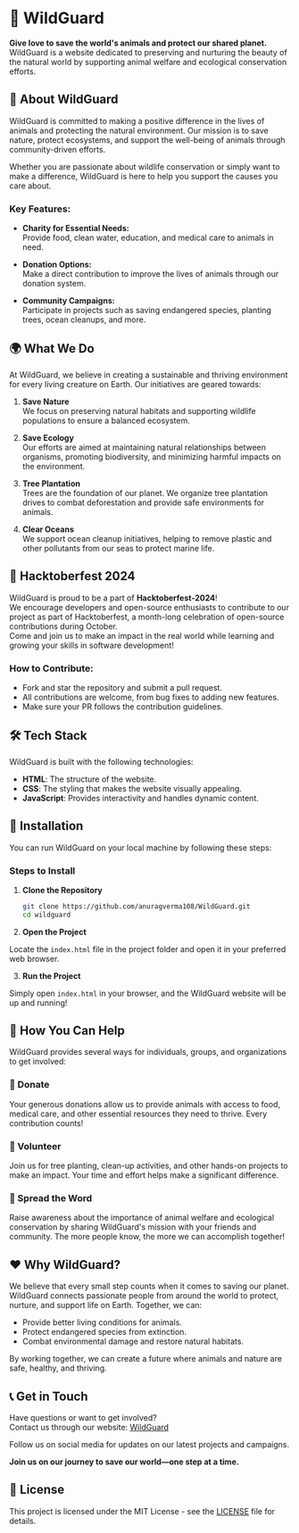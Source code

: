 # 🌿 WildGuard

**Give love to save the world's animals and protect our shared planet.**  
WildGuard is a website dedicated to preserving and nurturing the beauty of the natural world by supporting animal welfare and ecological conservation efforts.

## 🐾 About WildGuard

WildGuard is committed to making a positive difference in the lives of animals and protecting the natural environment. Our mission is to save nature, protect ecosystems, and support the well-being of animals through community-driven efforts.

Whether you are passionate about wildlife conservation or simply want to make a difference, WildGuard is here to help you support the causes you care about.

### Key Features:

- **Charity for Essential Needs:**  
  Provide food, clean water, education, and medical care to animals in need.

- **Donation Options:**  
  Make a direct contribution to improve the lives of animals through our donation system.

- **Community Campaigns:**  
  Participate in projects such as saving endangered species, planting trees, ocean cleanups, and more.

## 🌍 What We Do

At WildGuard, we believe in creating a sustainable and thriving environment for every living creature on Earth. Our initiatives are geared towards:

1. **Save Nature**  
   We focus on preserving natural habitats and supporting wildlife populations to ensure a balanced ecosystem.

2. **Save Ecology**  
   Our efforts are aimed at maintaining natural relationships between organisms, promoting biodiversity, and minimizing harmful impacts on the environment.

3. **Tree Plantation**  
   Trees are the foundation of our planet. We organize tree plantation drives to combat deforestation and provide safe environments for animals.

4. **Clear Oceans**  
   We support ocean cleanup initiatives, helping to remove plastic and other pollutants from our seas to protect marine life.

## 🎉 Hacktoberfest 2024

WildGuard is proud to be a part of **Hacktoberfest-2024**!  
We encourage developers and open-source enthusiasts to contribute to our project as part of Hacktoberfest, a month-long celebration of open-source contributions during October.  
Come and join us to make an impact in the real world while learning and growing your skills in software development!

### How to Contribute:

- Fork and star the repository and submit a pull request.
- All contributions are welcome, from bug fixes to adding new features.
- Make sure your PR follows the contribution guidelines.

## 🛠️ Tech Stack

WildGuard is built with the following technologies:

- **HTML**: The structure of the website.
- **CSS**: The styling that makes the website visually appealing.
- **JavaScript**: Provides interactivity and handles dynamic content.

## 🚀 Installation

You can run WildGuard on your local machine by following these steps:

### Steps to Install

1. **Clone the Repository**

   ```bash
   git clone https://github.com/anuragverma108/WildGuard.git
   cd wildguard
2. **Open the Project**

Locate the `index.html` file in the project folder and open it in your preferred web browser.

3. **Run the Project**

Simply open `index.html` in your browser, and the WildGuard website will be up and running!

## 🤝 How You Can Help

WildGuard provides several ways for individuals, groups, and organizations to get involved:

### 🐘 Donate

Your generous donations allow us to provide animals with access to food, medical care, and other essential resources they need to thrive. Every contribution counts!

### 🌳 Volunteer

Join us for tree planting, clean-up activities, and other hands-on projects to make an impact. Your time and effort helps make a significant difference.

### 🌊 Spread the Word

Raise awareness about the importance of animal welfare and ecological conservation by sharing WildGuard's mission with your friends and community. The more people know, the more we can accomplish together!

## ❤️ Why WildGuard?

We believe that every small step counts when it comes to saving our planet. WildGuard connects passionate people from around the world to protect, nurture, and support life on Earth. Together, we can:

- Provide better living conditions for animals.
- Protect endangered species from extinction.
- Combat environmental damage and restore natural habitats.

By working together, we can create a future where animals and nature are safe, healthy, and thriving.

## 📞 Get in Touch

Have questions or want to get involved?  
Contact us through our website: [WildGuard](https://wildguard.netlify.app/)

Follow us on social media for updates on our latest projects and campaigns.

**Join us on our journey to save our world—one step at a time.**

## 📜 License

This project is licensed under the MIT License - see the [LICENSE](LICENSE) file for details.
